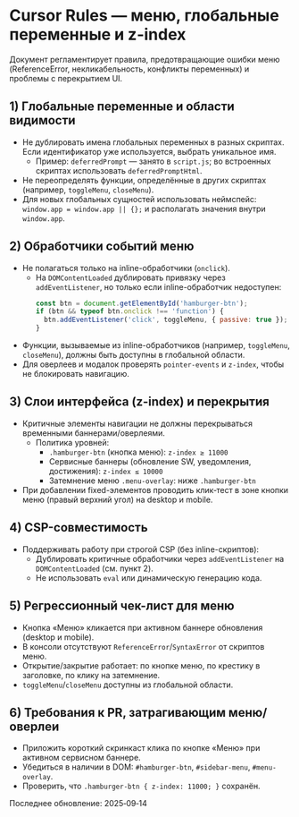 # Cursor Rules — меню, глобальные переменные и z-index

Документ регламентирует правила, предотвращающие ошибки меню (ReferenceError, некликабельность, конфликты переменных) и проблемы с перекрытием UI.

## 1) Глобальные переменные и области видимости
- Не дублировать имена глобальных переменных в разных скриптах. Если идентификатор уже используется, выбрать уникальное имя.
  - Пример: `deferredPrompt` — занято в `script.js`; во встроенных скриптах использовать `deferredPromptHtml`.
- Не переопределять функции, определённые в других скриптах (например, `toggleMenu`, `closeMenu`).
- Для новых глобальных сущностей использовать неймспейс: `window.app = window.app || {};` и располагать значения внутри `window.app`.

## 2) Обработчики событий меню
- Не полагаться только на inline-обработчики (`onclick`).
  - На `DOMContentLoaded` дублировать привязку через `addEventListener`, но только если inline-обработчик недоступен:
    ```js
    const btn = document.getElementById('hamburger-btn');
    if (btn && typeof btn.onclick !== 'function') {
      btn.addEventListener('click', toggleMenu, { passive: true });
    }
    ```
- Функции, вызываемые из inline-обработчиков (например, `toggleMenu`, `closeMenu`), должны быть доступны в глобальной области.
- Для оверлеев и модалок проверять `pointer-events` и `z-index`, чтобы не блокировать навигацию.

## 3) Слои интерфейса (z-index) и перекрытия
- Критичные элементы навигации не должны перекрываться временными баннерами/оверлеями.
  - Политика уровней:
    - `.hamburger-btn` (кнопка меню): `z-index ≥ 11000`
    - Сервисные баннеры (обновление SW, уведомления, достижения): `z-index ≤ 10000`
    - Затемнение меню `.menu-overlay`: ниже `.hamburger-btn`
- При добавлении fixed-элементов проводить клик‑тест в зоне кнопки меню (правый верхний угол) на desktop и mobile.

## 4) CSP-совместимость
- Поддерживать работу при строгой CSP (без inline-скриптов):
  - Дублировать критичные обработчики через `addEventListener` на `DOMContentLoaded` (см. пункт 2).
  - Не использовать `eval` или динамическую генерацию кода.

## 5) Регрессионный чек-лист для меню
- Кнопка «Меню» кликается при активном баннере обновления (desktop и mobile).
- В консоли отсутствуют `ReferenceError`/`SyntaxError` от скриптов меню.
- Открытие/закрытие работает: по кнопке меню, по крестику в заголовке, по клику на затемнение.
- `toggleMenu`/`closeMenu` доступны из глобальной области.

## 6) Требования к PR, затрагивающим меню/оверлеи
- Приложить короткий скринкаст клика по кнопке «Меню» при активном сервисном баннере.
- Убедиться в наличии в DOM: `#hamburger-btn`, `#sidebar-menu`, `#menu-overlay`.
- Проверить, что `.hamburger-btn { z-index: 11000; }` сохранён.

Последнее обновление: 2025‑09‑14
